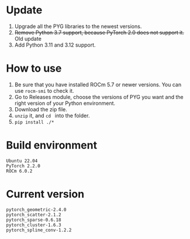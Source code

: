 # Update
1. Upgrade all the PYG libraries to the newest versions.
2. ~~Remove Python 3.7 support, because PyTorch 2.0 does not support it.~~ Old update
3. Add Python 3.11 and 3.12 support.
  
# How to use
1. Be sure that you have installed ROCm 5.7 or newer versions. You can use ```rocm-smi``` to check it.
2. Go to Releases module, choose the versions of PYG you want and the right version of your Python environment.
3. Download the zip file.
4. ```unzip``` it, and ```cd ``` into the folder.
5. ```pip install ./*```
  
# Build environment
```
Ubuntu 22.04
PyTorch 2.2.0
ROCm 6.0.2
```
  
# Current version
```
pytorch_geometric-2.4.0
pytorch_scatter-2.1.2
pytorch_sparse-0.6.18
pytorch_cluster-1.6.3
pytorch_spline_conv-1.2.2
```